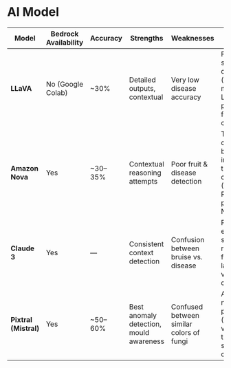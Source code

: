 # AI Model


| Model            | Bedrock Availability | Accuracy   | Strengths                          | Weaknesses                                  | Improvement Strategy                                                                 |
|------------------|----------------------|------------|------------------------------------|---------------------------------------------|--------------------------------------------------------------------------------------|
| **LLaVA**        | No (Google Colab)    | ~30%       | Detailed outputs, contextual       | Very low disease accuracy                    | Fine-tune on a strawberry disease dataset (white/grey/black mould) using LoRA; add pre-processing filters for color correction |
| **Amazon Nova**  | Yes                  | ~30–35%    | Contextual reasoning attempts      | Poor fruit & disease detection               | Train with fruit detection bounding boxes; integrate pre-trained object detection (YOLOv8/Faster R-CNN) before passing crops to Nova |
| **Claude 3**     | Yes                  | —          | Consistent context detection       | Confusion between bruise vs. disease         | Provide prompt engineering with step-by-step reasoning + fine-tune with labeled disease vs bruise datasets |
| **Pixtral (Mistral)** | Yes             | ~50–60%    | Best anomaly detection, mould awareness | Confused between similar colors of fungi | Add color-normalization pre-processing (remove lighting variance); fine-tune on labelled strawberry disease images |
